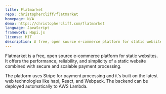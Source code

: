 ```yaml
---
title: Flatmarket
repo: christophercliff/flatmarket
homepage: N/A
demo: https://christophercliff.com/flatmarket
language: JavaScript
framework: Hapi.js
license: MIT
description: A free, open source e-commerce platform for static websites.
---
```


Flatmarket is a free, open source e-commerce platform for static websites. It offers the performance, reliability, and simplicity of a static website combined with secure and scalable payment processing.

The platform uses Stripe for payment processing and it's built on the latest web technologies like hapi, React, and Webpack. The backend can be deployed automatically to AWS Lambda.